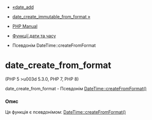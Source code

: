 - [«date_add](function.date-add.md)
- [date_create_immutable_from_format »](function.date-create-immutable-from-format.md)

- [PHP Manual](index.md)
- [Функції дати та часу](ref.datetime.md)
- Псевдонім DateTime::createFromFormat

# date_create_from_format

(PHP 5 \>u003d 5.3.0, PHP 7, PHP 8)

date_create_from_format - Псевдонім
[DateTime::createFromFormat()](datetime.createfromformat.md)

### Опис

Ця функція є псевдонімом:
[DateTime::createFromFormat()](datetime.createfromformat.md)
